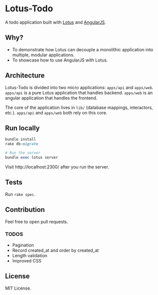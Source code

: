 # Lotus-Todo

A todo application built with [Lotus](https://github.com/lotus/lotus) and [AngularJS](https://github.com/angular/angular.js).

## Why?

* To demonstrate how Lotus can decouple a monolithic application into multiple, modular applications.
* To showcase how to use AngularJS with Lotus.

## Architecture

Lotus-Todo is divided into two micro applications: `apps/api` and `apps/web`. `apps/api` is a pure Lotus application that handles backend. `apps/web` is an angular application that handles the frontend.

The core of the application lives in `lib/` (database mappings, interactors, etc.). `apps/api` and `apps/web` both rely on this core.

## Run locally

```ruby
bundle install
rake db:migrate

# Run the server
bundle exec lotus server
```

Visit http://localhost:2300/ after you run the server.

## Tests

Run `rake spec`.

## Contribution

Feel free to open pull requests.

### TODOS

* Pagination
* Record created_at and order by created_at
* Length validation
* Improved CSS

## License

MIT License.
